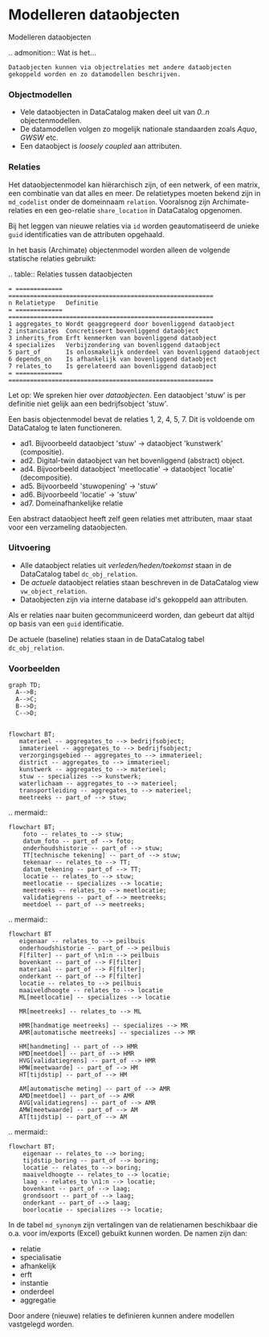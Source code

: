 # Modelleren dataobjecten

Modelleren dataobjecten

.. admonition:: Wat is het...

```
Dataobjecten kunnen via objectrelaties met andere dataobjecten gekoppeld worden en zo datamodellen beschrijven.
```

### Objectmodellen

* Vele dataobjecten in DataCatalog maken deel uit van _0..n_ objectenmodellen.
* De datamodellen volgen zo mogelijk nationale standaarden zoals _Aquo_, _GWSW_ etc.
* Een dataobject is _loosely coupled_ aan attributen.

### Relaties

Het dataobjectenmodel kan hiërarchisch zijn, of een netwerk, of een matrix, een combinatie van dat alles en meer. De relatietypes moeten bekend zijn in `md_codelist` onder de domeinnaam `relation`. Vooralsnog zijn Archimate-relaties en een geo-relatie `share_location` in DataCatalog opgenomen.

Bij het leggen van nieuwe relaties via `id` worden geautomatiseerd de unieke `guid` identificaties van de attributen opgehaald.

In het basis (Archimate) objectenmodel worden alleen de volgende statische relaties gebruikt:

.. table:: Relaties tussen dataobjecten

```
= ============= =========================================================
n Relatietype   Definitie
= ============= =========================================================
1 aggregates_to Wordt geaggregeerd door bovenliggend dataobject
2 instanciates  Concretiseert bovenliggend dataobject
3 inherits_from Erft kenmerken van bovenliggend dataobject
4 specializes   Verbijzondering van bovenliggend dataobject
5 part_of       Is onlosmakelijk onderdeel van bovenliggend dataobject
6 depends_on    Is afhankelijk van bovenliggend dataobject
7 relates_to    Is gerelateerd aan bovenliggend dataobject
= ============= =========================================================
```

Let op: We spreken hier over _dataobjecten_. Een dataobject 'stuw' is per definitie niet gelijk aan een bedrijfsobject 'stuw'.

Een basis objectenmodel bevat de relaties 1, 2, 4, 5, 7. Dit is voldoende om DataCatalog te laten functioneren.

* ad1. Bijvoorbeeld dataobject 'stuw' -> dataobject 'kunstwerk' (compositie).
* ad2. Digital-twin dataobject van het bovenliggend (abstract) object.
* ad4. Bijvoorbeeld dataobject 'meetlocatie' -> dataobject 'locatie' (decompositie).
* ad5. Bijvoorbeeld 'stuwopening' -> 'stuw'
* ad6. Bijvoorbeeld 'locatie' -> 'stuw'
* ad7. Domeinafhankelijke relatie

Een abstract dataobject heeft zelf geen relaties met attributen, maar staat voor een verzameling dataobjecten.

### Uitvoering

* Alle dataobject relaties uit _verleden/heden/toekomst_ staan in de DataCatalog tabel `dc_obj_relation`.
* De _actuele_ dataobject relaties staan beschreven in de DataCatalog view `vw_object_relation`.
* Dataobjecten zijn via interne database id's gekoppeld aan attributen.

Als er relaties naar buiten gecommuniceerd worden, dan gebeurt dat altijd op basis van een `guid` identificatie.

De actuele (baseline) relaties staan in de DataCatalog tabel `dc_obj_relation`.

### Voorbeelden

```
graph TD;
  A-->B;
  A-->C;
  B-->D;
  C-->D;
```

```mermaid

flowchart BT;
   materieel -- aggregates_to --> bedrijfsobject;
   immaterieel -- aggregates_to --> bedrijfsobject;
   verzorgingsgebied -- aggregates_to --> immaterieel;
   district -- aggregates_to --> immaterieel;
   kunstwerk -- aggregates_to --> materieel;
   stuw -- specializes --> kunstwerk;
   waterlichaam -- aggregates_to --> materieel;
   transportleiding -- aggregates_to --> materieel;
   meetreeks -- part_of --> stuw;
```

.. mermaid::

```
flowchart BT;
    foto -- relates_to --> stuw;
    datum_foto -- part_of --> foto;
    onderhoudshistorie -- part_of --> stuw;
    TT[technische tekening] -- part_of --> stuw;
    tekenaar -- relates_to --> TT;
    datum_tekening -- part_of --> TT;
    locatie -- relates_to --> stuw;
    meetlocatie -- specializes --> locatie;
    meetreeks -- relates_to --> meetlocatie;
    validatiegrens -- part_of --> meetreeks;
    meetdoel -- part_of --> meetreeks;
```

.. mermaid::

```
flowchart BT
   eigenaar -- relates_to --> peilbuis
   onderhoudshistorie -- part_of --> peilbuis
   F[filter] -- part_of \n1:n --> peilbuis
   bovenkant -- part_of --> F[filter]
   materiaal -- part_of --> F[filter];
   onderkant -- part_of --> F[filter]
   locatie -- relates_to --> peilbuis
   maaiveldhoogte -- relates_to --> locatie
   ML[meetlocatie] -- specializes --> locatie

   MR[meetreeks] -- relates_to --> ML

   HMR[handmatige meetreeks] -- specializes --> MR
   AMR[automatische meetreeks] -- specializes --> MR

   HM[handmeting] -- part_of --> HMR
   HMD[meetdoel] -- part_of --> HMR
   HVG[validatiegrens] -- part_of --> HMR
   HMW[meetwaarde] -- part_of --> HM
   HT[tijdstip] -- part_of --> HM

   AM[automatische meting] -- part_of --> AMR
   AMD[meetdoel] -- part_of --> AMR
   AVG[validatiegrens] -- part_of --> AMR
   AMW[meetwaarde] -- part_of --> AM
   AT[tijdstip] -- part_of --> AM
```

.. mermaid::

```
flowchart BT;
    eigenaar -- relates_to --> boring;
    tijdstip_boring -- part_of --> boring;
    locatie -- relates_to --> boring;
    maaiveldhoogte -- relates_to --> locatie;
    laag -- relates_to \n1:n --> locatie;
    bovenkant -- part_of --> laag;
    grondsoort -- part_of --> laag;
    onderkant -- part_of --> laag;
    boorlocatie -- specializes --> locatie;
```

In de tabel `md_synonym` zijn vertalingen van de relatienamen beschikbaar die o.a. voor im/exports (Excel) gebuikt kunnen worden. De namen zijn dan:

* relatie
* specialisatie
* afhankelijk
* erft
* instantie
* onderdeel
* aggregatie

Door andere (nieuwe) relaties te definieren kunnen andere modellen vastgelegd worden.
